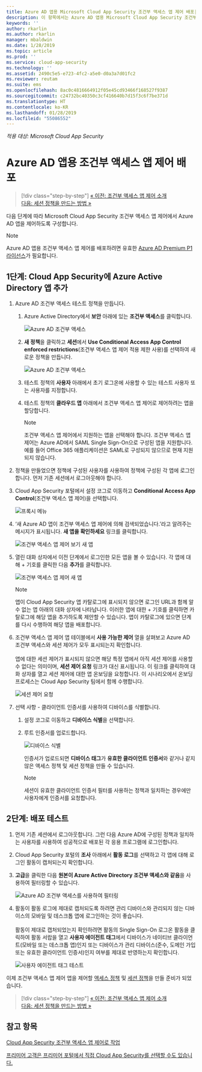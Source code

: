 ```yaml
---
title: Azure AD 앱용 Microsoft Cloud App Security 조건부 액세스 앱 제어 배포| Microsoft Docs
description: 이 항목에서는 Azure AD 앱용 Microsoft Cloud App Security 조건부 액세스 앱 제어 역방향 프록시 기능을 배포하는 방법을 설명합니다.
keywords: ''
author: rkarlin
ms.author: rkarlin
manager: mbaldwin
ms.date: 1/28/2019
ms.topic: article
ms.prod: ''
ms.service: cloud-app-security
ms.technology: ''
ms.assetid: 2490c5e5-e723-4fc2-a5e0-d0a3a7d01fc2
ms.reviewer: reutam
ms.suite: ems
ms.openlocfilehash: 8ac0c4816664912f05e45cd93466f168527f9387
ms.sourcegitcommit: c24732bc40350c3cf416640b7d15f3c6f7be371d
ms.translationtype: HT
ms.contentlocale: ko-KR
ms.lasthandoff: 01/28/2019
ms.locfileid: "55086552"
---
```

*적용 대상: Microsoft Cloud App Security*

# <a name="deploy-conditional-access-app-control-for-azure-ad-apps"></a>Azure AD 앱용 조건부 액세스 앱 제어 배포

>[!div class="step-by-step"]
[« 이전: 조건부 액세스 앱 제어 소개](proxy-intro-aad.md)<br>
[다음: 세션 정책을 만드는 방법 »](session-policy-aad.md)


다음 단계에 따라 Microsoft Cloud App Security 조건부 액세스 앱 제어에서 Azure AD 앱을 제어하도록 구성합니다.

> [!NOTE]
> Azure AD 앱용 조건부 액세스 앱 제어를 배포하려면 유효한 [Azure AD Premium P1 라이선스](https://docs.microsoft.com/azure/active-directory/license-users-groups)가 필요합니다.

## <a name="step-1-add-azure-ad-apps-in-cloud-app-security"></a>1단계: Cloud App Security에 Azure Active Directory 앱 추가  

1. Azure AD 조건부 액세스 테스트 정책을 만듭니다.

   1. Azure Active Directory에서 **보안** 아래에 있는 **조건부 액세스**를 클릭합니다.

      ![Azure AD 조건부 액세스](./media/aad-conditional-access.png)

   2. **새 정책**을 클릭하고 **세션**에서 **Use Conditional Access App Control enforced restrictions**(조건부 액세스 앱 제어 적용 제한 사용)를 선택하여 새로운 정책을 만듭니다.

      ![Azure AD 조건부 액세스](./media/proxy-deploy-restrictions-aad.png)

   3. 테스트 정책의 **사용자** 아래에서 초기 로그온에 사용할 수 있는 테스트 사용자 또는 사용자를 지정합니다.
    
   4. 테스트 정책의 **클라우드 앱** 아래에서 조건부 액세스 앱 제어로 제어하려는 앱을 할당합니다. 

      > [!NOTE]
      >조건부 액세스 앱 제어에서 지원하는 앱을 선택해야 합니다. 조건부 액세스 앱 제어는 Azure AD에서 SAML Single Sign-On으로 구성된 앱을 지원합니다. 예를 들어 Office 365 애플리케이션은 SAML로 구성되지 않으므로 현재 지원되지 않습니다.


2. 정책을 만들었으면 정책에 구성된 사용자를 사용하여 정책에 구성된 각 앱에 로그인합니다. 먼저 기존 세션에서 로그아웃해야 합니다.

3. Cloud App Security 포털에서 설정 코그로 이동하고 **Conditional Access App Control**(조건부 액세스 앱 제어)을 선택합니다. 
    
     ![프록시 메뉴](./media/proxy-menu.png)

4. ‘새 Azure AD 앱이 조건부 액세스 앱 제어에 의해 검색되었습니다.’라고 알려주는 메시지가 표시됩니다. **새 앱을 확인하세요** 링크를 클릭합니다.

   ![조건부 액세스 앱 제어 보기 새 앱](./media/proxy-view-new-apps.png)

5. 열린 대화 상자에서 이전 단계에서 로그인한 모든 앱을 볼 수 있습니다. 각 앱에 대해 + 기호를 클릭한 다음 **추가**를 클릭합니다.

   ![조건부 액세스 앱 제어 새 앱](./media/proxy-new-app.png)

   > [!NOTE]
   > 앱이 Cloud App Security 앱 카탈로그에 표시되지 않으면 로그인 URL과 함께 알 수 없는 앱 아래의 대화 상자에 나타납니다. 이러한 앱에 대한 + 기호를 클릭하면 카탈로그에 해당 앱을 추가하도록 제안할 수 있습니다. 앱이 카탈로그에 있으면 단계를 다시 수행하여 해당 앱을 배포합니다. 

6. 조건부 액세스 앱 제어 앱 테이블에서 **사용 가능한 제어** 열을 살펴보고 Azure AD 조건부 액세스와 세션 제어가 모두 표시되는지 확인합니다. <br></br>앱에 대한 세션 제어가 표시되지 않으면 해당 특정 앱에서 아직 세션 제어를 사용할 수 없다는 의미이며, **세션 제어 요청** 링크가 대신 표시됩니다. 이 링크를 클릭하여 대화 상자를 열고 세션 제어에 대한 앱 온보딩을 요청합니다. 이 시나리오에서 온보딩 프로세스는 Cloud App Security 팀에서 함께 수행합니다.
  
   ![세션 제어 요청](./media/proxy-view-new-apps.png)

7. 선택 사항 - 클라이언트 인증서를 사용하여 디바이스를 식별합니다.

   1. 설정 코그로 이동하고 **디바이스 식별**을 선택합니다.

   2. 루트 인증서를 업로드합니다.

      ![디바이스 식별](./media/device-identification.png)
 
      인증서가 업로드되면 **디바이스 태그**가 **유효한 클라이언트 인증서**와 같거나 같지 않은 액세스 정책 및 세션 정책을 만들 수 있습니다.
 
      > [!NOTE]
      >세션이 유효한 클라이언트 인증서 필터를 사용하는 정책과 일치하는 경우에만 사용자에게 인증서를 요청합니다. 

## <a name="step-2-test-the-deployment"></a>2단계: 배포 테스트

1. 먼저 기존 세션에서 로그아웃합니다. 그런 다음 Azure AD에 구성된 정책과 일치하는 사용자를 사용하여 성공적으로 배포된 각 응용 프로그램에 로그인합니다. 

2. Cloud App Security 포털의 **조사** 아래에서 **활동 로그**를 선택하고 각 앱에 대해 로그인 활동이 캡처되는지 확인합니다.

3. **고급**을 클릭한 다음 **원본이 Azure Active Directory 조건부 액세스와 같음**을 사용하여 필터링할 수 있습니다.

    ![Azure AD 조건부 액세스를 사용하여 필터링](./media/sso-logon.png)

4. 활동이 활동 로그에 제대로 캡처되도록 하려면 관리 디바이스와 관리되지 않는 디바이스의 모바일 및 데스크톱 앱에 로그인하는 것이 좋습니다.<br></br>
   활동이 제대로 캡처되었는지 확인하려면 활동의 Single Sign-On 로그온 활동을 클릭하여 활동 서랍을 열고 **사용자 에이전트 태그**에서 디바이스가 네이티브 클라이언트(모바일 또는 데스크톱 앱)인지 또는 디바이스가 관리 디바이스(준수, 도메인 가입 또는 유효한 클라이언트 인증서)인지 여부를 제대로 반영하는지 확인합니다.
 
   ![사용자 에이전트 태그 테스트](./media/domain-joined.png)


이제 조건부 액세스 앱 제어 앱을 제어할 [액세스 정책](access-policy-aad.md) 및 [세션 정책](session-policy-aad.md)을 만들 준비가 되었습니다.


>[!div class="step-by-step"]
[« 이전: 조건부 액세스 앱 제어 소개](proxy-intro-aad.md)<br>
[다음: 세션 정책을 만드는 방법 »](session-policy-aad.md)


## <a name="see-also"></a>참고 항목  
[Cloud App Security 조건부 액세스 앱 제어로 작업](proxy-intro-aad.md)   

[프리미어 고객은 프리미어 포털에서 직접 Cloud App Security를 선택할 수도 있습니다.](https://premier.microsoft.com/)  
  